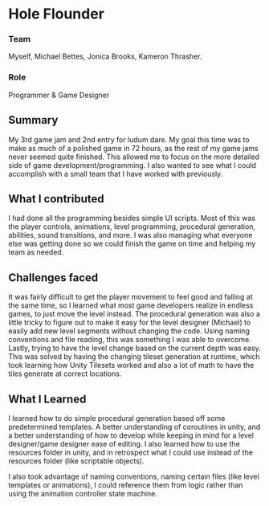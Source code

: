 # Hole Flounder

### Team
Myself, Michael Bettes, Jonica Brooks, Kameron Thrasher.

### Role
Programmer & Game Designer

## Summary
My 3rd game jam and 2nd entry for ludum dare. My goal this time was to make as much of a polished game in 72 hours, as the rest of my game jams never seemed quite finished. This allowed me to focus on the more detailed side of game development/programming. I also wanted to see what I could accomplish with a small team that I have worked with previously.

## What I contributed
I had done all the programming besides simple UI scripts. Most of this was the player controls, animations, level programming, procedural generation, abilities, sound transitions, and more. I was also managing what everyone else was getting done so we could finish the game on time and helping my team as needed.

## Challenges faced
It was fairly difficult to get the player movement to feel good and falling at the same time, so I learned what most game developers realize in endless games, to just move the level instead. The procedural generation was also a little tricky to figure out to make it easy for the level designer (Michael) to easily add new level segments without changing the code. Using naming conventions and file reading, this was something I was able to overcome. Lastly, trying to have the level change based on the current depth was easy. This was solved by having the changing tileset generation at runtime, which took learning how Unity Tilesets worked and also a lot of math to have the tiles generate at correct locations. 

## What I Learned
I learned how to do simple procedural generation based off some predetermined templates. A better understanding of coroutines in unity, and a better understanding of how to develop while keeping in mind for a level designer/game designer ease of editing. I also learned how to use the resources folder in unity, and in retrospect what I could use instead of the resources folder (like scriptable objects). 

I also took advantage of naming conventions, naming certain files (like level templates or animations), I could reference them from logic rather than using the animation controller state machine.



